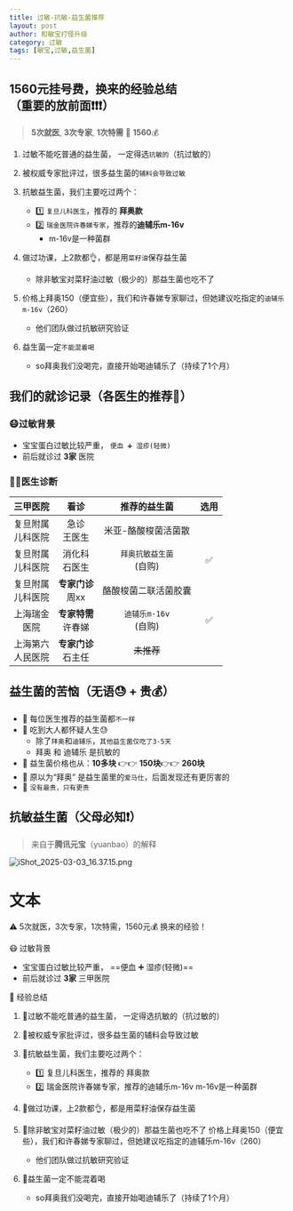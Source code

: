 ```yaml
---
title: 过敏-抗敏-益生菌推荐
layout: post
author: 和敏宝打怪升级
category: 过敏
tags: [敏宝,过敏,益生菌]
---
```


## 1560元挂号费，换来的经验总结<br>（重要的放前面❗️❗️❗️）

> **5次就医**, **3次专家**, **1次特需** 🟰 **1560**💰

1. 过敏不能吃普通的益生菌， 一定得选`抗敏的`（抗过敏的）

2. 被权威专家批评过，很多益生菌的`辅料会导致过敏`

3. 抗敏益生菌，我们主要吃过两个：
	- 1️⃣ `复旦儿科医生`，推荐的 **拜奥款**
	- 2️⃣ `瑞金医院许春娣专家`，推荐的**迪辅乐m-16v**
		- m-16v是一种菌群

4. 做过功课，上2款都👌，都是用`菜籽油`保存益生菌
	- 除非敏宝对菜籽油过敏（极少的）那益生菌也吃不了

5. 价格上拜奥150（便宜些），我们和许春娣专家聊过，但她建议吃指定的`迪辅乐m-16v`（260）
	- 他们团队做过抗敏研究验证

6. 益生菌一定`不能混着喝`
	- so拜奥我们没喝完，直接开始喝迪辅乐了（持续了1个月）

## 我们的就诊记录（各医生的推荐💊）️

### 😷过敏背景
- 宝宝蛋白过敏比较严重， `便血 ➕ 湿疹(轻微)`
- 前后就诊过 **3家** 医院

### 🧑‍⚕️医生诊断

|三甲医院|看诊|推荐的益生菌|选用|
|:--:|:--:|:--:|:--:|
|复旦附属<br>儿科医院|急诊<br>王医生|米亚-酪酸梭菌活菌散|️ |
|复旦附属<br>儿科医院|消化科<br>石医生|`拜奥抗敏益生菌`<br>(自购)|✅|
|复旦附属<br>儿科医院|**专家门诊**<br>周xx|酪酸梭菌二联活菌胶囊|️ ️|
|上海瑞金<br>医院|**专家特需**<br>许春娣|`迪辅乐m-16v` <br>(自购)|✅|
|上海第六<br>人民医院|**专家门诊**<br>石主任|~~未推荐~~|


## 益生菌的苦恼（无语😓 + 贵💰）
- 💢 每位医生推荐的益生菌都`不一样`
- 💢 吃到大人都怀疑人生😓
	- 除了`拜奥`和`迪辅乐`，`其他益生菌仅吃了3-5天`
	- 拜奥 和 迪辅乐 是抗敏的
- 💢 益生菌价格也从：**10多块** 👉👉 **150块**👉👉 **260块**
- 💢 原以为“拜奥” 是益生菌里的`爱马仕`，后面发现还有更厉害的
- 💢 `没有最贵，只有更贵`



## 抗敏益生菌（父母必知❗️）
> 来自于**腾讯元宝**（yuanbao）的解释

![iShot_2025-03-03_16.37.15.png](:/a86a1f9ab4a5415dba35793cec04dc1b)

# 文本
⚠️ 5次就医，3次专家，1次特需，1560元💰 换来的经验！

😷 过敏背景
- 宝宝蛋白过敏比较严重， ==便血 ➕ 湿疹(轻微)==
- 前后就诊过 **3家** 三甲医院

🌈 经验总结
1. 💢过敏不能吃普通的益生菌， 一定得选抗敏的（抗过敏的）

2. 💢被权威专家批评过，很多益生菌的辅料会导致过敏

3. 💢抗敏益生菌，我们主要吃过两个：
	- 1️⃣ 复旦儿科医生，推荐的 拜奥款
	- 2️⃣ 瑞金医院许春娣专家，推荐的迪辅乐m-16v
m-16v是一种菌群

4. 💢做过功课，上2款都👌，都是用菜籽油保存益生菌

5. 💢除非敏宝对菜籽油过敏（极少的）那益生菌也吃不了
价格上拜奥150（便宜些），我们和许春娣专家聊过，但她建议吃指定的迪辅乐m-16v（260）
	- 他们团队做过抗敏研究验证

6. 💢益生菌一定不能混着喝
	- so拜奥我们没喝完，直接开始喝迪辅乐了（持续了1个月）
  
